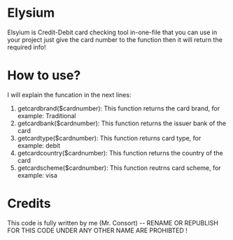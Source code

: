 # Elysium
Elsyium is Credit-Debit card checking tool in-one-file that you can use in your project just give the card number to the function then it will return the required info!
# How to use?
I will explain the funcation in the next lines:
1. getcardbrand($cardnumber): This function returns the card brand, for example: Traditional
2. getcardbank($cardnumber): This function returns the issuer bank of the card
3. getcardtype($cardnumber): This function returns card type, for example: debit
4. getcardcountry($cardnumber): This function returns the country of the card
5. getcardscheme($cardnumber): This function reutrns card scheme, for example: visa
# Credits
This code is fully written by me (Mr. Consort) -- RENAME OR REPUBLISH FOR THIS CODE UNDER ANY OTHER NAME ARE PROHIBTED !
